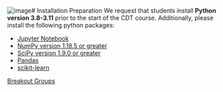 ![image](https://github.com/StatisticalReinforcementLearningLab/Stat-ML-CDT-2023/assets/15145153/be88e926-1984-4ba2-8411-c5f863113261)# Installation Preparation
We request that students install __Python version 3.8-3.11__ prior to the start of the CDT course. Additionally, please install the following python packages:
- [Jupyter Notebook](https://docs.jupyter.org/en/latest/install/notebook-classic.html)
- [NumPy version 1.18.5 or greater](https://numpy.org/install/)
- [SciPy version 1.9.0 or greater](https://scipy.org/install/)
- [Pandas](https://pandas.pydata.org/docs/getting_started/install.html)
- [scikit-learn](https://scikit-learn.org/stable/install.html) 

[Breakout Groups](https://github.com/StatisticalReinforcementLearningLab/Stat-ML-CDT-2023/tree/main/precourse)
